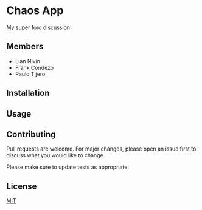 # Chaos App

My super foro discussion

## Members

* Lian Nivin
* Frank Condezo
* Paulo Tijero

## Installation

## Usage

## Contributing
Pull requests are welcome. For major changes, please open an issue first to discuss what you would like to change.

Please make sure to update tests as appropriate.

## License
[MIT](https://choosealicense.com/licenses/mit/)
